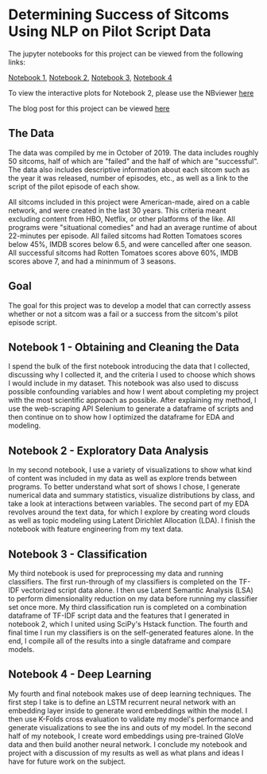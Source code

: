 
# Determining Success of Sitcoms Using NLP on Pilot Script Data

The jupyter notebooks for this project can be viewed from the following links: 

[Notebook 1](https://github.com/emilypfeifer/sitcoms/blob/master/1_sitcoms_clean.ipynb),
[Notebook 2](https://github.com/emilypfeifer/sitcoms/blob/master/2_sitcoms_EDA.ipynb),
[Notebook 3](https://github.com/emilypfeifer/sitcoms/blob/master/3_sitcoms_classification.ipynb),
[Notebook 4](https://github.com/emilypfeifer/sitcoms/blob/master/4_sitcoms_deep_learning.ipynb)

To view the interactive plots for Notebook 2, please use the NBviewer [here](https://nbviewer.jupyter.org/github/emilypfeifer/sitcoms/blob/master/2_sitcoms_EDA.ipynb#topic=0&lambda=1&term=)

The blog post for this project can be viewed [here](https://pfeiferem.weebly.com/nlp-with-sitcom-script-data.html)

## The Data
The data was compiled by me in October of 2019. The data includes roughly 50 sitcoms, half of which are "failed" and the half of which are "successful". The data also includes descriptive information about each sitcom such as the year it was released, number of episodes, etc., as well as a link to the script of the pilot episode of each show. 

All sitcoms included in this project were American-made, aired on a cable network, and were created in the last 30 years. This criteria meant excluding content from HBO, Netflix, or other platforms of the like. All programs were "situational comedies" and had an average runtime of about 22-minutes per episode. All failed sitcoms had Rotten Tomatoes scores below 45%, IMDB scores below 6.5, and were cancelled after one season. All successful sitcoms had Rotten Tomatoes scores above 60%, IMDB scores above 7, and had a mininmum of 3 seasons.

## Goal
The goal for this project was to develop a model that can correctly assess whether or not a sitcom was a fail or a success from the sitcom's pilot episode script.

## Notebook 1 - Obtaining and Cleaning the Data
I spend the bulk of the first notebook introducing the data that I collected, discussing why I collected it, and the criteria I used to choose which shows I would include in my dataset. This notebook was also used to discuss possible confounding variables and how I went about completing my project with the most scientific approach as possible. After explaining my method, I use the web-scraping API Selenium to generate a dataframe of scripts and then continue on to show how I optimized the dataframe for EDA and modeling.

## Notebook 2 - Exploratory Data Analysis
In my second notebook, I use a variety of visualizations to show what kind of content was included in my data as well as explore trends between programs. To better understand what sort of shows I chose, I generate numerical data and summary statistics, visualize distributions by class, and take a look at interactions between variables. The second part of my EDA revolves around the text data, for which I explore by creating word clouds as well as topic modeling using Latent Dirichlet Allocation (LDA). I finish the notebook with feature engineering from my text data.

## Notebook 3 - Classification
My third notebook is used for preprocessing my data and running classifiers. The first run-through of my classifiers is completed on the TF-IDF vectorized script data alone. I then use Latent Semantic Analysis (LSA) to perform dimensionality reduction on my data before running my classifier set once more. My third classification run is completed on a combination dataframe of TF-IDF script data and the features that I generated in notebook 2, which I united using SciPy's Hstack function. The fourth and final time I run my classifiers is on the self-generated features alone. In the end, I compile all of the results into a single dataframe and compare models.

## Notebook 4 - Deep Learning
My fourth and final notebook makes use of deep learning techniques. The first step I take is to define an LSTM recurrent neural network with an embedding layer inside to generate word embeddings within the model. I then use K-Folds cross evaluation to validate my model's performance and generate visualizations to see the ins and outs of my model. In the second half of my notebook, I create word embeddings using pre-trained GloVe data and then build another neural network. I conclude my notebook and project with a discussion of my results as well as what plans and ideas I have for future work on the subject.



